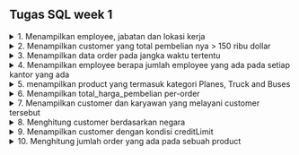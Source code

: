 
## Tugas SQL week 1

<details><summary>1. Menampilkan employee, jabatan dan lokasi kerja</summary>
  
  ```sql

SELECT
	e.employeeNumber, 
	concat_ws(' ', e.firstName, e.lastName) AS fullname,
	e.jobTitle,
	o.officeCode,
	o.city,
	o.country  
FROM
	employees AS e
INNER JOIN offices AS o using(officeCode);
```
  <img src="https://user-images.githubusercontent.com/67408325/236352631-89d21179-1ac1-4fbc-be58-210aae2bf695.png" width="80%">
</details>
<details><summary>2. Menampilkan customer yang total pembelian nya > 150 ribu dollar</summary>
  
  ```sql
SELECT
	c.customerNumber,
	c.customerName, 
	sum(amount) AS total_pembelian
FROM
	payments AS p
INNER JOIN customers AS c
		USING(customerNumber)
GROUP BY customerNumber
HAVING total_pembelian > 150000;
```
  
  <img src="https://user-images.githubusercontent.com/67408325/236238541-8c4b82e5-1927-41be-a2cc-3ef92a9e9418.png" width="80%">
</details>
<details><summary>3. Menampilkan data order pada jangka waktu tertentu</summary>
  
  ```sql
SELECT
	o.orderNumber,
	o.orderDate,
	o.requiredDate,
	o.shippedDate,
	o.status,
	c.customerNumber,
	c.customerName,
	o.comments
FROM
	orders AS o
INNER JOIN customers AS c
		USING(customerNumber)
WHERE
	orderDate BETWEEN '2005-02-01' AND '2005-03-01';
```
  <img src="https://user-images.githubusercontent.com/67408325/236249786-05325bfa-890b-4b15-82eb-623f1f8eb28b.png" width="80%">
</details>
<details><summary>4. Menampilkan employee berapa jumlah employee yang ada pada setiap kantor yang ada</summary>
  
  ```sql
SELECT
	o.officeCode,
	o.city,
	count(employeeNumber) AS jumlah_karyawan
FROM
	employees AS e
INNER JOIN offices AS o
		USING(officeCode)
GROUP BY
	officeCode;

```
  
  <img src="https://user-images.githubusercontent.com/67408325/236253601-c377353f-ff48-42ae-939a-9cfb12c2d65b.png" width="80%">
</details>
<details><summary>5. menampilkan product yang termasuk kategori Planes, Truck and Buses</summary>
  
  ```sql
SELECT p.* FROM products AS p WHERE productLine IN('Trucks and Buses', 'Planes');
```
  
  <img src="https://user-images.githubusercontent.com/67408325/236255093-a5d44781-88f6-41ce-bd66-5b7e9e65f027.png" width="80%">
</details>
<details><summary>6. Menampilkan total_harga_pembelian per-order</summary>
  
  ```sql
SELECT
	od.orderNumber,
	p.productCode,
	p.productName,
	p.productVendor,
	c.customerName,
	od.quantityOrdered,
	od.priceEach,
	od.priceEach * od.quantityOrdered AS total_harga_pembelian
FROM
	orderdetails AS od
INNER JOIN products AS p
		USING(productCode)
INNER JOIN orders AS o using(orderNumber)
INNER JOIN customers AS c ON o.customerNumber = c.customerNumber;
```
  <img src="https://user-images.githubusercontent.com/67408325/236258246-cf21c08c-5ad2-4a7e-8d26-fb66a1889760.png" width="80%">
</details>
<details><summary>7. Menampilkan customer dan karyawan yang melayani customer tersebut</summary>
  
  ```sql
SELECT
	c.customerNumber,
	c.customerName,
	e.employeeNumber,
	concat_ws(' ', e.firstName, e.lastName) AS employee_handler
FROM
	customers AS c
INNER JOIN employees AS e ON
	e.employeeNumber = c.salesRepEmployeeNumber;
```
  
  <img src="https://user-images.githubusercontent.com/67408325/236259721-d36824b3-88c0-474e-bede-c8523f405794.png" width="80%">
</details>
<details><summary>8. Menghitung customer berdasarkan negara</summary>
  
  ```sql
SELECT
	c.country,
	count(customerNumber) AS jumlah_customer
FROM
	customers AS c
GROUP BY
	country;
```
  <img src="https://user-images.githubusercontent.com/67408325/236260924-e8f40f68-ddb8-4e28-9490-cb0de76087b4.png" width="80%">
</details>
<details><summary>9. Menampilkan customer dengan kondisi creditLimit</summary>
  
  ```sql
SELECT
	c.customerNumber,
	c.customerName,
	c.country,
	c.creditLimit
FROM
	customers AS c
WHERE
	c.creditLimit = 0;
```
  <img src="https://user-images.githubusercontent.com/67408325/236350717-64bd55e6-e9d5-4424-b150-0948bd15534c.png" width="80%">
</details>
<details><summary>10. Menghitung jumlah order yang ada pada sebuah product</summary>
  
  ```sql
SELECT
	p.productCode,
	p.productName, 
	count(*) AS jumlah_penjualan 
FROM
	orders AS o
INNER JOIN orderdetails AS o2 using(orderNumber)
INNER JOIN products AS p ON o2.productCode = p.productCode
GROUP BY p.productCode;
```
  <img src="https://user-images.githubusercontent.com/67408325/236351825-c73cfcaf-829c-473b-860e-4dd8585cdf2b.png" width="80%">
</details>
